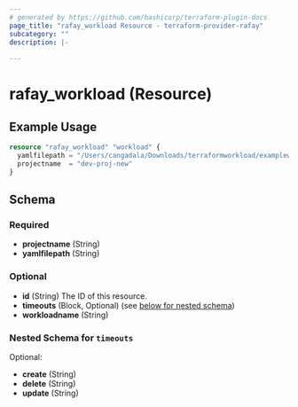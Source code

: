 ```yaml
---
# generated by https://github.com/hashicorp/terraform-plugin-docs
page_title: "rafay_workload Resource - terraform-provider-rafay"
subcategory: ""
description: |-
  
---
```


# rafay_workload (Resource)



## Example Usage

```terraform
resource "rafay_workload" "workload" {
  yamlfilepath = "/Users/cangadala/Downloads/terraformworkload/exampleworkload.yaml"
  projectname  = "dev-proj-new"
}
```

<!-- schema generated by tfplugindocs -->
## Schema

### Required

- **projectname** (String)
- **yamlfilepath** (String)

### Optional

- **id** (String) The ID of this resource.
- **timeouts** (Block, Optional) (see [below for nested schema](#nestedblock--timeouts))
- **workloadname** (String)

<a id="nestedblock--timeouts"></a>
### Nested Schema for `timeouts`

Optional:

- **create** (String)
- **delete** (String)
- **update** (String)



